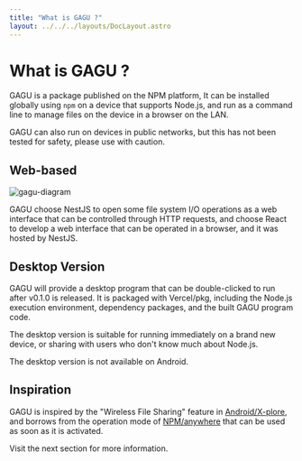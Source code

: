 ```yaml
---
title: "What is GAGU ?"
layout: ../../../layouts/DocLayout.astro
---
```


# What is GAGU ?

GAGU is a package published on the NPM platform, It can be installed globally using `npm` on a device that supports Node.js, and run as a command line to manage files on the device in a browser on the LAN.

GAGU can also run on devices in public networks, but this has not been tested for safety, please use with caution.

## Web-based

![gagu-diagram](/assets/diagram.svg)

GAGU choose NestJS to open some file system I/O operations as a web interface that can be controlled through HTTP requests, and choose React to develop a web interface that can be operated in a browser, and it was hosted by NestJS.

## Desktop Version

GAGU will provide a desktop program that can be double-clicked to run after v0.1.0 is released. It is packaged with Vercel/pkg, including the Node.js execution environment, dependency packages, and the built GAGU program code.

The desktop version is suitable for running immediately on a brand new device, or sharing with users who don't know much about Node.js.

<div class="apply-tip">
The desktop version is not available on Android.
</div>

## Inspiration

GAGU is inspired by the "Wireless File Sharing" feature in [Android/X-plore](https://play.google.com/store/apps/details?id=com.lonelycatgames.Xplore), and borrows from the operation mode of [NPM/anywhere](https://www.npmjs.com/package/anywhere) that can be used as soon as it is activated.

Visit the next section for more information.
